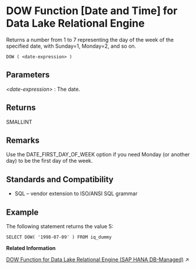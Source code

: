 <!-- loioa54e817784f21015bfbbc50ea9eaecba -->

# DOW Function \[Date and Time\] for Data Lake Relational Engine

Returns a number from 1 to 7 representing the day of the week of the specified date, with Sunday=1, Monday=2, and so on.



```
DOW ( <date-expression> )
```



<a name="loioa54e817784f21015bfbbc50ea9eaecba__DOW_parm1"/>

## Parameters

 *<date-expression\>*
 :   The date.

 

<a name="loioa54e817784f21015bfbbc50ea9eaecba__DOW_returns1"/>

## Returns

SMALLINT



<a name="loioa54e817784f21015bfbbc50ea9eaecba__DOW_remarks1"/>

## Remarks

Use the DATE\_FIRST\_DAY\_OF\_WEEK option if you need Monday \(or another day\) to be the first day of the week.



<a name="loioa54e817784f21015bfbbc50ea9eaecba__DOW_standards1"/>

## Standards and Compatibility

-   SQL – vendor extension to ISO/ANSI SQL grammar



<a name="loioa54e817784f21015bfbbc50ea9eaecba__DOW_eample1"/>

## Example

The following statement returns the value 5:

```
SELECT DOW( '1998-07-09' ) FROM iq_dummy
```

**Related Information**  


[DOW Function for Data Lake Relational Engine (SAP HANA DB-Managed)](https://help.sap.com/viewer/a898e08b84f21015969fa437e89860c8/2023_1_QRC/en-US/aae6da55cdb5426d9b6a06e2c7e5b2b4.html "Returns a number from 1 to 7 representing the day of the week of the specified date, with Sunday=1, Monday=2, and so on.") :arrow_upper_right:

